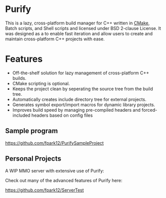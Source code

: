 # Purify

This is a lazy, cross-platform build manager for C++ written in [CMake](http://www.cmake.org/), Batch scripts, and Shell scripts and licensed under BSD 2-clause License. It was designed as a to enable fast iteration and allow users to create and maintain cross-platform C++ projects with ease.

# Features
- Off-the-shelf solution for lazy management of cross-platform C++ builds.
- CMake scripting is optional.
- Keeps the project clean by seperating the source tree from the build tree.
- Automatically creates include directory tree for external projects.
- Generates symbol export/import macros for dynamic library projects.
- Improves build speed by managing pre-compiled headers and forced-included headers based on config files

Sample program
---------------
https://github.com/fpark12/PurifySampleProject

Personal Projects
---------------
A WIP MMO server with extensive use of Purify:

Check out many of the advanced features of Purify here:

https://github.com/fpark12/ServerTest
